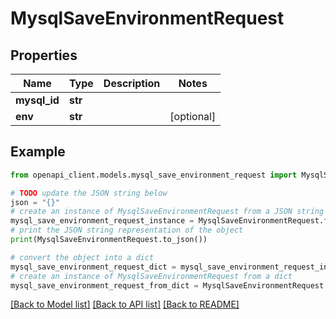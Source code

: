 # MysqlSaveEnvironmentRequest


## Properties

Name | Type | Description | Notes
------------ | ------------- | ------------- | -------------
**mysql_id** | **str** |  | 
**env** | **str** |  | [optional] 

## Example

```python
from openapi_client.models.mysql_save_environment_request import MysqlSaveEnvironmentRequest

# TODO update the JSON string below
json = "{}"
# create an instance of MysqlSaveEnvironmentRequest from a JSON string
mysql_save_environment_request_instance = MysqlSaveEnvironmentRequest.from_json(json)
# print the JSON string representation of the object
print(MysqlSaveEnvironmentRequest.to_json())

# convert the object into a dict
mysql_save_environment_request_dict = mysql_save_environment_request_instance.to_dict()
# create an instance of MysqlSaveEnvironmentRequest from a dict
mysql_save_environment_request_from_dict = MysqlSaveEnvironmentRequest.from_dict(mysql_save_environment_request_dict)
```
[[Back to Model list]](../README.md#documentation-for-models) [[Back to API list]](../README.md#documentation-for-api-endpoints) [[Back to README]](../README.md)


